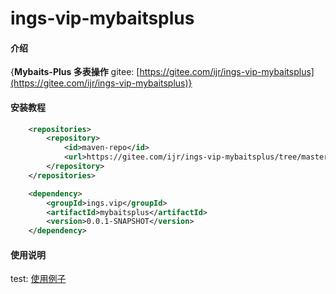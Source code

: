 # ings-vip-mybaitsplus

#### 介绍
{**Mybaits-Plus 多表操作**
gitee: [https://gitee.com/ijr/ings-vip-mybaitsplus](https://gitee.com/ijr/ings-vip-mybaitsplus)}

#### 安装教程
```xml
    <repositories>
        <repository>
            <id>maven-repo</id>
            <url>https://gitee.com/ijr/ings-vip-mybaitsplus/tree/master/repo/ings/vip/mybaitsplus</url>
        </repository>
    </repositories>

    <dependency>
        <groupId>ings.vip</groupId>
        <artifactId>mybaitsplus</artifactId>
        <version>0.0.1-SNAPSHOT</version>
    </dependency>
```
#### 使用说明
test: [使用例子](https://gitee.com/ijr/ings-vip-mybaitsplus/blob/master/src/test/java/ings/vip/mybaitsplus/IngsApplicationTests.java)
